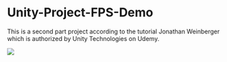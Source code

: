 # Unity-Project-FPS-Demo
This is a second part project according to the tutorial Jonathan Weinberger which is authorized by Unity Technologies on Udemy.

![](FPS_Demo.gif)
